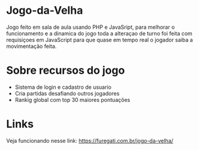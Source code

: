 # Jogo-da-Velha

Jogo feito em sala de aula usando PHP e JavaSript, para melhorar o funcionamento e a dinamica do jogo 
toda a alteraçao de turno foi feita com requisiçoes em JavaScript para que quase em tempo real o jogador saiba 
a movimentação feita.

# Sobre recursos do jogo
- Sistema de login e cadastro de usuario 
- Cria partidas desafiando outros jogadores
- Rankig global com top 30 maiores pontuações

# Links
Veja funcionando nesse link: https://furegati.com.br/jogo-da-velha/

